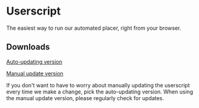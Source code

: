 # Userscript

The easiest way to run our automated placer, right from your browser.

## Downloads

[Auto-updating version](https://github.com/PlaceStart/Userscript/releases/download/latest/placestart-userscript-autoupdater.user.js)

[Manual update version](https://github.com/PlaceStart/Userscript/releases/download/latest/placestart-userscript.user.js)

If you don't want to have to worry about manually updating the userscript every time we make a change, pick the
auto-updating version. When using the manual update version, please regularly check for updates.
